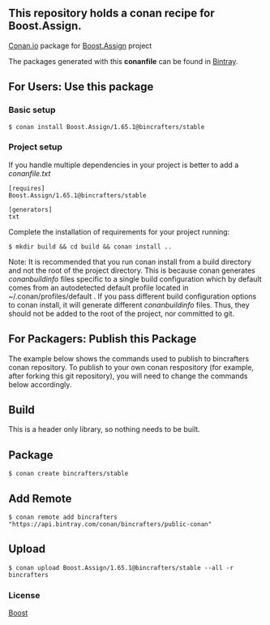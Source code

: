 ## This repository holds a conan recipe for Boost.Assign.

[Conan.io](https://conan.io) package for [Boost.Assign](https://github.com/Boostorg/Assign) project

The packages generated with this **conanfile** can be found in [Bintray](https://bintray.com/bincrafters/public-conan/Boost.Assign%3Abincrafters).

## For Users: Use this package

### Basic setup

    $ conan install Boost.Assign/1.65.1@bincrafters/stable

### Project setup

If you handle multiple dependencies in your project is better to add a *conanfile.txt*

    [requires]
    Boost.Assign/1.65.1@bincrafters/stable

    [generators]
    txt

Complete the installation of requirements for your project running:

    $ mkdir build && cd build && conan install ..
	
Note: It is recommended that you run conan install from a build directory and not the root of the project directory.  This is because conan generates *conanbuildinfo* files specific to a single build configuration which by default comes from an autodetected default profile located in ~/.conan/profiles/default .  If you pass different build configuration options to conan install, it will generate different *conanbuildinfo* files.  Thus, they should not be added to the root of the project, nor committed to git. 

## For Packagers: Publish this Package

The example below shows the commands used to publish to bincrafters conan repository. To publish to your own conan respository (for example, after forking this git repository), you will need to change the commands below accordingly. 

## Build  

This is a header only library, so nothing needs to be built.

## Package 

    $ conan create bincrafters/stable
	
## Add Remote

	$ conan remote add bincrafters "https://api.bintray.com/conan/bincrafters/public-conan"

## Upload

    $ conan upload Boost.Assign/1.65.1@bincrafters/stable --all -r bincrafters

### License
[Boost](www.boost.org/LICENSE_1_0.txt)
